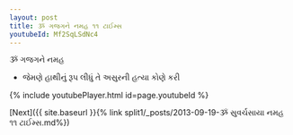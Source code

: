 ```yaml
---
layout: post
title: ૐ ગજગને નમહ ૧૧ ટાઈમ્સ
youtubeId: Mf2SqLSdNc4
---
```

 
 
 ૐ ગજગને નમહ  
 
 -  જેમણે હાથીનું રૂપ લીધું તે અસુરની હત્યા કોણે કરી 
 
  
 
  
 
 
 
 
 
 


{% include youtubePlayer.html id=page.youtubeId %}
 
[Next]({{ site.baseurl }}{% link  split1/_posts/2013-09-19-ૐ સુવર્ચસાયા નમહ ૧૧ ટાઈમ્સ.md%})
 
